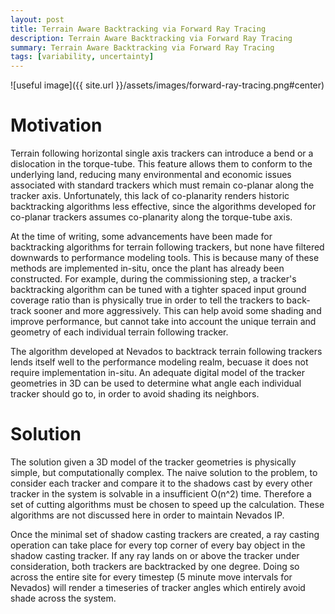 ```yaml
---
layout: post
title: Terrain Aware Backtracking via Forward Ray Tracing 
description: Terrain Aware Backtracking via Forward Ray Tracing 
summary: Terrain Aware Backtracking via Forward Ray Tracing 
tags: [variability, uncertainty]
---
```


![useful image]({{ site.url }}/assets/images/forward-ray-tracing.png#center)


# Motivation

Terrain following horizontal single axis trackers can introduce a bend or a dislocation in the torque-tube.  This feature allows them to conform to the underlying land, reducing many environmental and economic issues associated with standard trackers which must remain co-planar along the tracker axis.  Unfortunately, this lack of co-planarity renders historic backtracking algorithms less effective, since the algorithms developed for co-planar trackers assumes co-planarity along the torque-tube axis.  

At the time of writing, some advancements have been made for backtracking algorithms for terrain following trackers, but none have filtered downwards to performance modeling tools. This is because many of these methods are implemented in-situ, once the plant has already been constructed.  For example, during the commissioning step, a tracker's backtracking algorithm can be tuned with a tighter spaced input ground coverage ratio than is physically true in order to tell the trackers to back-track sooner and more aggressively.  This can help avoid some shading and improve performance, but cannot take into account the unique terrain and geometry of each individual terrain following tracker.

The algorithm developed at Nevados to backtrack terrain following trackers lends itself well to the performance modeling realm, becuase it does not require implementation in-situ.  An adequate digital model of the tracker geometries in 3D can be used to determine what angle each individual tracker should go to, in order to avoid shading its neighbors.

# Solution

The solution given a 3D model of the tracker geometries is physically simple, but computationally complex.  The naive solution to the problem, to consider each tracker and compare it to the shadows cast by every other tracker in the system is solvable in a insufficient O(n^2) time.  Therefore a set of cutting algorithms must be chosen to speed up the calculation.  These algorithms are not discussed here in order to maintain Nevados IP.  

Once the minimal set of shadow casting trackers are created, a ray casting operation can take place for every top corner of every bay object in the shadow casting tracker.  If any ray lands on or above the tracker under consideration, both trackers are backtracked by one degree.  Doing so across the entire site for every timestep (5 minute move intervals for Nevados) will render a timeseries of tracker angles which entirely avoid shade across the system.
